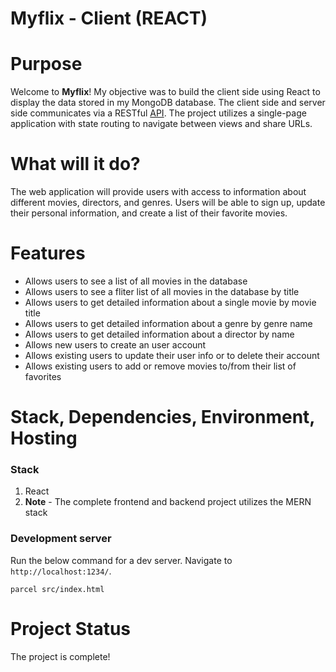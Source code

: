 # Myflix - Client (REACT)

# Purpose

Welcome to **Myflix**! My objective was to build the client side using React to display the data stored in my MongoDB database. The client side and server side communicates via a RESTful [API](https://github.com/sabat0npl/movies-api). The project utilizes a single-page application with state routing to navigate between views and share URLs.

# What will it do?
The web application will provide users with access to information about different movies, directors, and genres. Users will be able to sign up, update their personal information, and create a list of their favorite movies.

# Features
- Allows users to see a list of all movies in the database
- Allows users to see a fliter list of all movies in the database by title
- Allows users to get detailed information about a single movie by movie title
- Allows users to get detailed information about a genre by genre name
- Allows users to get detailed information about a director by name
- Allows new users to create an user account
- Allows existing users to update their user info or to delete their account
- Allows existing users to add or remove movies to/from their list of favorites

# Stack, Dependencies, Environment, Hosting

### Stack
1. React
2. **Note** - The complete frontend and backend project utilizes the MERN stack

### Development server

Run the below command for a dev server. Navigate to `http://localhost:1234/`.

```
parcel src/index.html
```
# Project Status

The project is complete!

